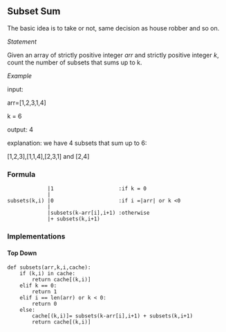 ## Subset Sum

The basic idea is to take or not, same decision as house robber and so on.

_Statement_

Given an array of strictly positive integer _arr_ and strictly positive integer _k_, count the number
of subsets that sums up to k.

_Example_

input:

arr=[1,2,3,1,4]

k = 6

output: 4

explanation: we have 4 subsets that sum up to 6:

[1,2,3],[1,1,4],[2,3,1] and [2,4]

### Formula

```
             |1                     :if k = 0
             |
subsets(k,i) |0                     :if i =|arr| or k <0
             |
             |subsets(k-arr[i],i+1) :otherwise
             |+ subsets(k,i+1)
```

### Implementations
#### Top Down
```
def subsets(arr,k,i,cache):
    if (k,i) in cache:
        return cache[(k,i)]
    elif k == 0:
        return 1
    elif i == len(arr) or k < 0:
        return 0
    else:
        cache[(k,i)]= subsets(k-arr[i],i+1) + subsets(k,i+1)
        return cache[(k,i)]
```


